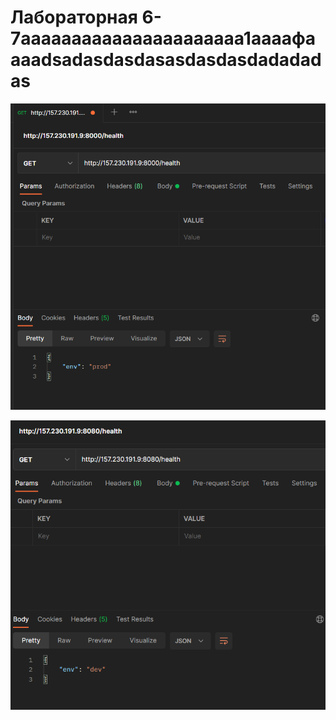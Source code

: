 # Лабораторная 6-7aaaaaaaaaaaaaaaaaaaaaa1aaaaфaaaadsadasdasdasasdasdasdadadadas
![](img/1.PNG)

![](img/2.PNG)
